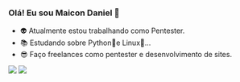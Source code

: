 ### Olá! Eu sou Maicon Daniel 👋

- 👽 Atualmente estou trabalhando como Pentester.
- 📚 Estudando sobre Python🐍e Linux🐧...
- 😎 Faço freelances como pentester e desenvolvimento de sites.

<div> 
  <a href="https://www.youtube.com/@lalamikgames5997" target="_blank"><img src="https://img.shields.io/badge/YouTube-FF0000?style=for-the-badge&logo=youtube&logoColor=white" target="_blank"></a>
  <a href="https://instagram.com/maicondaniellp" target="_blank"><img src="https://img.shields.io/badge/-Instagram-%23E4405F?style=for-the-badge&logo=instagram&logoColor=white" target="_blank"></a>
</div>
